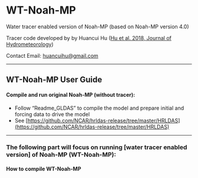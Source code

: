 # WT-Noah-MP
Water tracer enabled version of Noah-MP (based on Noah-MP version 4.0)

Tracer code developed by by Huancui Hu ([Hu et al. 2018, Journal of Hydrometeorology](https://journals.ametsoc.org/doi/full/10.1175/JHM-D-17-0202.1))

Contact Email: huancuihu@gmail.com

---
## WT-Noah-MP User Guide

#### Compile and run original Noah-MP (without tracer):
   - Follow “Readme_GLDAS” to compile the model and prepare initial and forcing data to drive the model
   - See [https://github.com/NCAR/hrldas-release/tree/master/HRLDAS](https://github.com/NCAR/hrldas-release/tree/master/HRLDAS)
   
***
### The following part will focus on running [water tracer enabled version] of Noah-MP (WT-Noah-MP):

#### How to compile WT-Noah-MP
